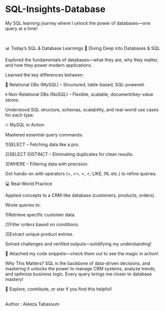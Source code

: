 # SQL-Insights-Database
My SQL learning journey where I unlock the power of databases—one query at a time! 

<br>

📊 Today’s SQL & Database Learnings
🚀 Diving Deep into Databases & SQL

Explored the fundamentals of databases—what they are, why they matter, and how they power modern applications.

Learned the key differences between:

🔷 Relational DBs (MySQL) – Structured, table-based, SQL-powered.

🌀 Non-Relational DBs (NoSQL) – Flexible, scalable, document/key-value stores.

Understood SQL structure, schemas, scalability, and real-world use cases for each type.

🔥 MySQL in Action

Mastered essential query commands:

1)SELECT – Fetching data like a pro.

2)SELECT DISTINCT – Eliminating duplicates for clean results.

3)WHERE – Filtering data with precision.

Got hands-on with operators (=, <>, >, <, LIKE, IN, etc.) to refine queries.

💻 Real-World Practice

Applied concepts to a CRM-like database (customers, products, orders).

Wrote queries to:

1)Retrieve specific customer data.

2)Filter orders based on conditions.

3)Extract unique product entries.

Solved challenges and verified outputs—solidifying my understanding!

📂 Attached my code snippets—check them out to see the magic in action!

Why This Matters?
SQL is the backbone of data-driven decisions, and mastering it unlocks the power to manage CRM systems, analyze trends, and optimize business logic. Every query brings me closer to database mastery!

🔗 Explore, contribute, or star if you find this helpful!

<br>
Author : Aleeza Tabassum


